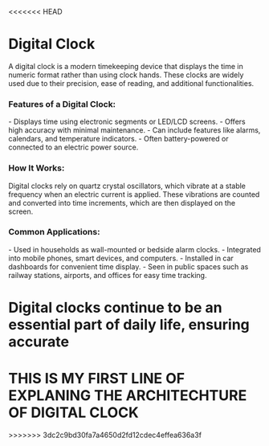 <<<<<<< HEAD
<h1>  Digital Clock  </h1>

<p1>A digital clock is a modern timekeeping device that displays the time in numeric format rather than using clock hands. These clocks are widely used due to their precision, ease of reading, and additional functionalities.</p1>

<h3>Features of a Digital Clock:</h3>
- Displays time using electronic segments or LED/LCD screens.
- Offers high accuracy with minimal maintenance.
- Can include features like alarms, calendars, and temperature indicators.
- Often battery-powered or connected to an electric power source.

<h3>How It Works:</h3>
<p2>Digital clocks rely on quartz crystal oscillators, which vibrate at a stable frequency when an electric current is applied. These vibrations are counted and converted into time increments, which are then displayed on the screen.</p2>

<h3>Common Applications:</h3>
- Used in households as wall-mounted or bedside alarm clocks.
- Integrated into mobile phones, smart devices, and computers.
- Installed in car dashboards for convenient time display.
- Seen in public spaces such as railway stations, airports, and offices for easy time tracking.

Digital clocks continue to be an essential part of daily life, ensuring accurate
=======
<H1> THIS IS MY FIRST LINE OF EXPLANING THE ARCHITECHTURE OF DIGITAL CLOCK </H1>
>>>>>>> 3dc2c9bd30fa7a4650d2fd12cdec4effea636a3f

